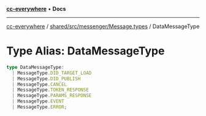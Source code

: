 [**cc-everywhere**](../../../../../index.md) • **Docs**

***

[cc-everywhere](../../../../../index.md) / [shared/src/messenger/Message.types](../index.md) / DataMessageType

# Type Alias: DataMessageType

```ts
type DataMessageType: 
  | MessageType.DID_TARGET_LOAD
  | MessageType.DID_PUBLISH
  | MessageType.CANCEL
  | MessageType.TOKEN_RESPONSE
  | MessageType.PARAMS_RESPONSE
  | MessageType.EVENT
  | MessageType.ERROR;
```
